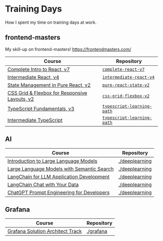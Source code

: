 # Training Days

How I spent my time on training days at work.

## frontend-masters
My skill-up on frontend-masters! https://frontendmasters.com/

| Course | Repository |
| ------ | ---------- |
| [Complete Intro to React, v7](https://frontendmasters.com/courses/complete-react-v7/) | [`complete-react-v7`](./complete-react-v7/)
| [Intermediate React, v4](https://frontendmasters.com/courses/intermediate-react-v4/) | [`intermediate-react-v4`](./intermediate-react-v4/)
| [State Management in Pure React, v2](https://frontendmasters.com/courses/pure-react-state/) | [`pure-react-state-v2`](./pure-react-state-v2/)
| [CSS Grid & Flexbox for Responsive Layouts, v2](https://frontendmasters.com/courses/css-grid-flexbox-v2/) | [`css-grid-flexbox-v2`](./css-grid-flexbox-v2/)
| [TypeScript Fundamentals, v3](https://frontendmasters.com/courses/typescript-v3/) | [`typescript-learning-path`](./typescript-learning-path/)
| [Intermediate TypeScript](https://frontendmasters.com/courses/intermediate-typescript/) | [`typescript-learning-path`](./typescript-learning-path/)

## AI

| Course | Repository |
| ------ | ---------- |
| [Introduction to Large Language Models](https://www.cloudskillsboost.google/course_templates/539) | [./deeplearning](./deeplearning/) |
| [Large Language Models with Semantic Search](https://learn.deeplearning.ai/large-language-models-semantic-search) | [./deeplearning](./deeplearning/) |
| [LangChain for LLM Application Development](https://learn.deeplearning.ai/langchain) | [./deeplearning](./deeplearning/) |
| [LangChain Chat with Your Data](https://learn.deeplearning.ai/langchain-chat-with-your-data/) | [./deeplearning](./deeplearning/) |
| [ChatGPT Prompt Engineering for Developers](https://learn.deeplearning.ai/chatgpt-prompt-eng/lesson/1/introduction) | [./deeplearning](./deeplearning/) |

## Grafana

| Course | Repository |
| ------ | ---------- |
| [Grafana Solution Architect Track](https://grafanalabs.docebosaas.com/partners/learn) | [./grafana](./grafana/) |
